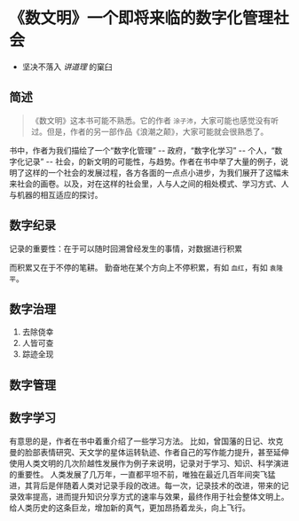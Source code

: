 # 《数文明》一个即将来临的数字化管理社会

- 坚决不落入 *讲道理* 的窠臼

## 简述
>《数文明》这本书可能不熟悉。它的作者 `涂子沛`，大家可能也感觉没有听过。但是，作者的另一部作品《浪潮之颠》，大家可能就会很熟悉了。

书中，作者为我们描绘了一个“数字化管理” -- 政府，“数字化学习” -- 个人，“数字化记录” -- 社会，的新文明的可能性，与趋势。作者在书中举了大量的例子，说明了这样的一个社会的发展过程，各方各面的一点点小进步，为我们展开了这幅未来社会的画卷。以及，对在这样的社会里，人与人之间的相处模式、学习方式、人与机器的相互适应的探讨。

## 数字纪录
记录的重要性：在于可以随时回溯曾经发生的事情，对数据进行积累

而积累又在于不停的笔耕。
勤奋地在某个方向上不停积累，有如 `血红`，有如 `袁隆平`。


## 数字治理
1. 去除侥幸
2. 人皆可查
3. 踪迹全现

## 数字管理

## 数字学习
有意思的是，作者在书中着重介绍了一些学习方法。
比如，曾国藩的日记、坎克曼的脸部表情研究、天文学的星体运转轨迹、作者自己的写作能力提升，甚至延伸使用人类文明的几次阶越性发展作为例子来说明，记录对于学习、知识、科学演进的重要性。
人类发展了几万年，一直都平坦不前，唯独在最近几百年间突飞猛进，其背后是伴随着人类对记录手段的改进。每一次，记录技术的改进，带来的记录效率提高，进而提升知识分享方式的速率与效果，最终作用于社会整体文明上。给人类历史的这条巨龙，增加新的真气，更加昂扬着龙头，向上飞行。

<script>
# 写作过程中的思考
1. 哪些东西才是必要的，写这段话的目的，那么，这个目的是否又重合了，作者的观点是否要事无巨细都说一遍
2. 引例与观点。往往写在了一起，但不是一个概念。容易记住的是引例，让你 “我艹，好有道理的样子”的是观点

</script>
